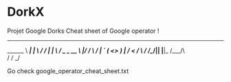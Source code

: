 # DorkX
Projet Google Dorks
    Cheat sheet of Google  operator !

________                __    ____  ___
\______ \   ___________|  | __\   \/  /
 |    |  \ /  _ \_  __ \  |/ / \     / 
 |    `   (  <_> )  | \/    <  /     \ 
/_______  /\____/|__|  |__|_ \/___/\  \
        \/                  \/      \_/
      
      
   Go check google_operator_cheat_sheet.txt
   







